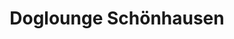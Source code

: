 ---
title: "Doglounge Schönhausen"
url: /schoenhausen-elbe/doglounge-schoenhausen/
shop: Tiersalon
---